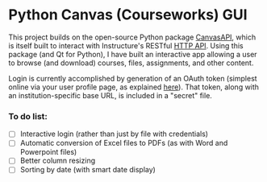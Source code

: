 # Python Canvas (Courseworks) GUI

This project builds on the open-source Python package [CanvasAPI](https://github.com/ucfopen/canvasapi), which is itself built to interact with Instructure's RESTful [HTTP API](https://canvas.instructure.com/doc/api/index.html). Using this package (and Qt for Python), I have built an interactive app allowing a user to browse (and download) courses, files, assignments, and other content.

Login is currently accomplished by generation of an OAuth token (simplest online via your user profile page, as explained [here](https://canvas.instructure.com/doc/api/file.oauth.html#manual-token-generation)). That token, along with an institution-specific base URL, is included in a "secret" file.

### To do list:

- [ ] Interactive login (rather than just by file with credentials)
- [ ] Automatic conversion of Excel files to PDFs (as with Word and Powerpoint files)
- [ ] Better column resizing
- [ ] Sorting by date (with smart date display)
